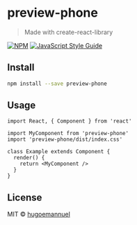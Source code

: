 # preview-phone

> Made with create-react-library

[![NPM](https://img.shields.io/npm/v/preview-phone.svg)](https://www.npmjs.com/package/preview-phone) [![JavaScript Style Guide](https://img.shields.io/badge/code_style-standard-brightgreen.svg)](https://standardjs.com)

## Install

```bash
npm install --save preview-phone
```

## Usage

```tsx
import React, { Component } from 'react'

import MyComponent from 'preview-phone'
import 'preview-phone/dist/index.css'

class Example extends Component {
  render() {
    return <MyComponent />
  }
}
```

## License

MIT © [hugoemannuel](https://github.com/hugoemannuel)
